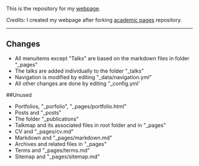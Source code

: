 This is the repository for my [webpage](https://sibirbil.github.io/).

_Credits:_ I created my webpage after forking [academic pages](https://github.com/academicpages/academicpages.github.io) repository.

------

## Changes

- All menuitems except "Talks" are based on the markdown files in folder "_pages"
- The talks are added individually to the folder "_talks"
- Navigation is modified by editing "_data/navigation.yml"
- All other changes are done by editing "_config.yml'

##Unused

- Portfolios, "_porfolio", "_pages/portfolio.html"
- Posts and "_posts"
- The folder "_publications"
- Talkmap and its associated files in root folder and in "_pages"
- CV and "_pages/cv.md"
- Markdown and "_pages/markdown.md"
- Archives and related files in "_pages"
- Terms and "_pages/terms.md"
- Sitemap and "_pages/sitemap.md"
